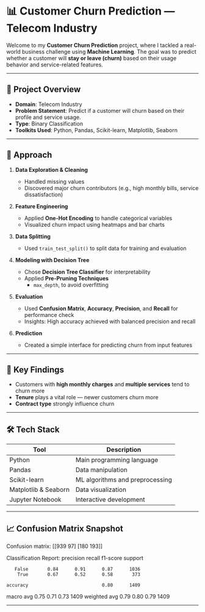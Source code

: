 # 📊 Customer Churn Prediction — Telecom Industry

Welcome to my **Customer Churn Prediction** project, where I tackled a real-world business challenge using **Machine Learning**. The goal was to predict whether a customer will **stay or leave (churn)** based on their usage behavior and service-related features.

---

## 📁 Project Overview

- **Domain**: Telecom Industry  
- **Problem Statement**: Predict if a customer will churn based on their profile and service usage.  
- **Type**: Binary Classification  
- **Toolkits Used**: Python, Pandas, Scikit-learn, Matplotlib, Seaborn  

---

## 🧠 Approach

1. **Data Exploration & Cleaning**  
   - Handled missing values  
   - Discovered major churn contributors (e.g., high monthly bills, service dissatisfaction)

2. **Feature Engineering**  
   - Applied **One-Hot Encoding** to handle categorical variables  
   - Visualized churn impact using heatmaps and bar charts  

3. **Data Splitting**  
   - Used `train_test_split()` to split data for training and evaluation

4. **Modeling with Decision Tree**  
   - Chose **Decision Tree Classifier** for interpretability  
   - Applied **Pre-Pruning Techniques**  
     - `max_depth`, to avoid overfitting

5. **Evaluation**  
   - Used **Confusion Matrix**, **Accuracy**, **Precision**, and **Recall** for performance check  
   - Insights: High accuracy achieved with balanced precision and recall

6. **Prediction**  
   - Created a simple interface for predicting churn from input features  

---

## 📌 Key Findings

- Customers with **high monthly charges** and **multiple services** tend to churn more  
- **Tenure** plays a vital role — newer customers churn more  
- **Contract type** strongly influence churn  

---

## 🛠️ Tech Stack

| Tool | Description |
|------|-------------|
| Python | Main programming language |
| Pandas | Data manipulation |
| Scikit-learn | ML algorithms and preprocessing |
| Matplotlib & Seaborn | Data visualization |
| Jupyter Notebook | Interactive development |

---

## 📈 Confusion Matrix Snapshot
Confusion matrix:
[[939  97]
 [180 193]]

Classification Report:
              precision    recall  f1-score   support

       False       0.84      0.91      0.87      1036
        True       0.67      0.52      0.58       373

    accuracy                           0.80      1409
   macro avg       0.75      0.71      0.73      1409
weighted avg       0.79      0.80      0.79      1409

---
